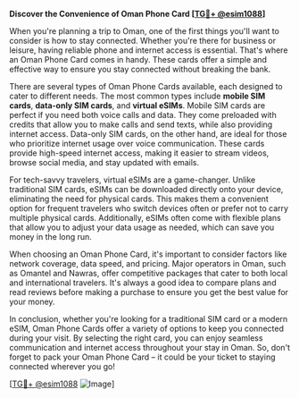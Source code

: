 **Discover the Convenience of Oman Phone Card [[TG💪+ @esim1088](https://t.me/s/esim1088)]**

When you're planning a trip to Oman, one of the first things you'll want to consider is how to stay connected. Whether you're there for business or leisure, having reliable phone and internet access is essential. That's where an Oman Phone Card comes in handy. These cards offer a simple and effective way to ensure you stay connected without breaking the bank.

There are several types of Oman Phone Cards available, each designed to cater to different needs. The most common types include **mobile SIM cards**, **data-only SIM cards**, and **virtual eSIMs**. Mobile SIM cards are perfect if you need both voice calls and data. They come preloaded with credits that allow you to make calls and send texts, while also providing internet access. Data-only SIM cards, on the other hand, are ideal for those who prioritize internet usage over voice communication. These cards provide high-speed internet access, making it easier to stream videos, browse social media, and stay updated with emails.

For tech-savvy travelers, virtual eSIMs are a game-changer. Unlike traditional SIM cards, eSIMs can be downloaded directly onto your device, eliminating the need for physical cards. This makes them a convenient option for frequent travelers who switch devices often or prefer not to carry multiple physical cards. Additionally, eSIMs often come with flexible plans that allow you to adjust your data usage as needed, which can save you money in the long run.

When choosing an Oman Phone Card, it's important to consider factors like network coverage, data speed, and pricing. Major operators in Oman, such as Omantel and Nawras, offer competitive packages that cater to both local and international travelers. It's always a good idea to compare plans and read reviews before making a purchase to ensure you get the best value for your money.

In conclusion, whether you're looking for a traditional SIM card or a modern eSIM, Oman Phone Cards offer a variety of options to keep you connected during your visit. By selecting the right card, you can enjoy seamless communication and internet access throughout your stay in Oman. So, don't forget to pack your Oman Phone Card – it could be your ticket to staying connected wherever you go!

[[TG💪+ @esim1088](https://t.me/s/esim1088) ![Image](https://i.postimg.cc/Y0z9fWf4/image.png)]